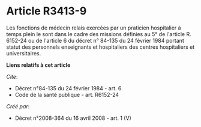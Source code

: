 # Article R3413-9

Les fonctions de médecin relais exercées par un praticien hospitalier à temps plein le sont dans le cadre des missions
définies au 5° de l'article R. 6152-24 ou de l'article 6 du décret n° 84-135 du 24 février 1984 portant statut des personnels
enseignants et hospitaliers des centres hospitaliers et universitaires.

**Liens relatifs à cet article**

_Cite_:

  - Décret n°84-135 du 24 février 1984 - art. 6
  - Code de la santé publique - art. R6152-24

_Créé par_:

  - Décret n°2008-364 du 16 avril 2008 - art. 1 (V)

